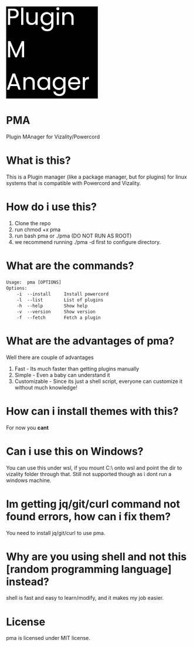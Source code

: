 <p align="left">
<img src="./assets/pma.png">
</p>


# PMA
Plugin MAnager for Vizality/Powercord
# What is this?
This is a Plugin manager (like a package manager, but for plugins) for linux systems that is compatible with Powercord and Vizality.

# How do i use this?
1. Clone the repo
2. run chmod +x pma
3. run bash pma or ./pma (DO NOT RUN AS ROOT)
4. we recommend running ./pma -d first to configure directory.

# What are the commands?
```
Usage:  pma [OPTIONS]
Options:
    -i  --install     Install powercord
    -l  --list        List of plugins
    -h  --help        Show help
    -v  --version     Show version
    -f  --fetch       Fetch a plugin
```

# What are the advantages of pma?
Well there are couple of advantages
1. Fast - Its much faster than getting plugins manually
2. Simple - Even a baby can understand it 
3. Customizable - Since its just a shell script, everyone can customize it without much knowledge!

# How can i install themes with this?
For now you **cant**

# Can i use this on Windows?
You can use this under wsl, if you mount C:\ onto wsl and point the dir to vizality folder through that.
Still not supported though as i dont run a windows machine.

# Im getting jq/git/curl command not found errors, how can i fix them?
You need to install jq/git/curl to use pma.

# Why are you using shell and not this [random programming language] instead?
shell is fast and easy to learn/modify, and it makes my job easier.

# License
pma is licensed under MIT license.
